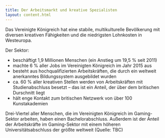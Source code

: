 ```yaml
---
title: Der Arbeitsmarkt und kreative Spezialisten 
layout: content.html
---
```


Das Vereinigte Königreich hat eine stabile, multikulturelle Bevölkerung mit diversen kreativen Fähigkeiten und die niedrigsten Lohnkosten in Westeuropa.

Der Sektor:

- beschäftigt 1,9 Millionen Menschen (ein Anstieg um 19,5 % seit 2011)
- machte 6 % aller Jobs im Vereinigten Königreich im Jahr 2015 aus
- besteht aus hochqualifizierten Arbeitskräften, die durch ein weltweit anerkanntes Bildungssystem ausgebildet wurden
- ca. 60 % aller kreativen Stellen werden von Arbeitskräften mit Studienabschluss besetzt – das ist ein Anteil, der über dem britischen Durschnitt liegt
- hält enge Kontakt zum britischen Netzwerk von über 100 Kunstakademien

Drei-Viertel aller Menschen, die im Vereinigten Königreich im Gaming-Sektor arbeiten, haben einen Bachelorabschluss. Außerdem ist der Anteil der Arbeitskräfte im Gaming-Sektor mit einem höheren Universitätsabschluss der größte weltweit (Quelle: TBC)